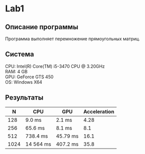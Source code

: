 # Lab1
## Описание программы
Программа выполняет перемножение прямоугольных матриц.

## Система

  CPU: Intel(R) Core(TM) i5-3470 CPU @ 3.20GHz   
  RAM: 4 GB   
  GPU: GeForce GTS 450   
  OS: Windows Х64   
 
## Результаты

| N | CPU | GPU | Acceleration |
| --- | --- | --- | --- |
| 128 | 9.0 ms | 2.1 ms | 4.28 |
| 256 | 65.6 ms | 8.1 ms | 8.1 |
| 512 | 738.4 ms | 45.79 ms | 16.1 |
| 1024 | 14 564 ms | 407.2 ms | 35.8 |



